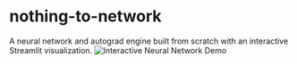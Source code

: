 # nothing-to-network
A neural network and autograd engine built from scratch with an interactive Streamlit visualization.
![Interactive Neural Network Demo](./"C:\Users\preet\Downloads\Untitledvideo-MadewithClipchamp10-ezgif.com-video-to-gif-converter.gif")
